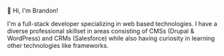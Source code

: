 👋 Hi, I'm Brandon!

I'm a full-stack developer specializing in web based technologies. I have a diverse professional skillset in areas consisting of CMSs (Drupal & WordPress) and CRMs (Salesforce) while also having curiosity in learning other technologies like frameworks.
